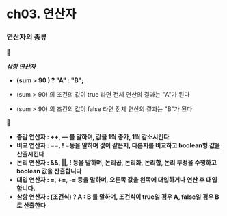 # ch03. 연산자

### 연산자의 종류

📌

***삼항 연산자*** 

- **(sum > 90 ) ? "A" : "B";**

- (sum > 90) 의 조건의 값이  true 라면 전체 연산의 결과는 "A"가 된다

- (sum > 90) 의 조건의 값이  false 라면 전체 연산의 결과는 "B"가 된다


📌

- **증감 연산자 :  ++, — 를 말하며, 값을 1씩 증가, 1씩 감소시킨다**
- **비교 연산자 : ==, ! =등을 말하며 값이 같은지, 다른지를 비교하고 boolean형 값을 산출시킨다**
- **논리 연산자 : &&, ||, ! 등을 말하며, 논리곱, 논리화, 논리합, 논리 부정을 수행하고 boolean 값을 산출합니다**
- **대입 연산자 : =, +=, -= 등을 말하며, 오른쪽 값을 왼쪽에 대입하거나 연산 후 대입합니다.**
- **삼항 연산자 : (조건식) ?  A : B 를 말하며, 조건식이 true일 경우 A, false일 경우 B로 산출한다**
